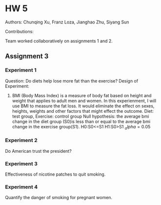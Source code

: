 # HW 5
Authors: Chunqing Xu, Franz Loza, Jianghao Zhu, Siyang Sun

Contributions:

Team worked collaboratively on assignments 1 and 2. 

## Assignment 3
### Experiment 1
Question: Do diets help lose more fat than the exercise?
Design of Experiment: 
1. BMI (Body Mass Index) is a measure of body fat based on height and weight that applies to adult men and women. In this experienment, I will use BMI to measure the fat loss. It would eliminate the effect on sexes, heights, weights and other factors that might effect the outcome. 
Diet: test group, Exercise: control group 
Null hypothesis: the average bmi change in the diet group (S0)is less than or equal to the average bmi change in the exercise group(S1). 
H0:S0<=S1
H1:S0>S1
$_alpha=0.05$
### Experiment 2
Do American trust the president?
### Experiment 3
Effectiveness of nicotine patches to quit smoking.
### Experiment 4
Quantify the danger of smoking for pregnant women.
